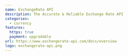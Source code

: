```yaml
---
name: ExchangeRate API
description: The Accurate & Reliable Exchange Rate API
categories:
  - currency
features:
  https: true
  payment: upgradable
url: https://www.exchangerate-api.com/docs/overview
logo: exchangerate-api.png
---
```

